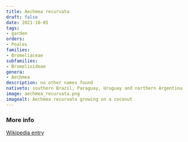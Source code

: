 ```yaml
---
title: Aechmea recurvata
draft: false
date: 2021-10-05
tags:
- garden
orders:
- Poales
families:
- Bromeliaceae
subfamilies:
- Bromelioideae
genera:
- Aechmea    
description: no other names found
nativeto: southern Brazil, Paraguay, Uruguay and northern Argentina
image: aechmea_recurvata.png
imagealt: Aechmea recurvata growing on a coconut 
---
```



### More info

[Wikipedia entry](https://wikipedia.org/wiki/Aechmea_recurvata)
